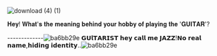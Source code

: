 ![download (4) (1)](https://github.com/user-attachments/assets/b1f4b051-6b0a-4f57-b7b2-4364d120bf7b)

𝐇𝐞𝐲! 𝐖𝐡𝐚𝐭'𝐬 𝐭𝐡𝐞 𝐦𝐞𝐚𝐧𝐢𝐧𝐠 𝐛𝐞𝐡𝐢𝐧𝐝 𝐲𝐨𝐮𝐫 𝐡𝐨𝐛𝐛𝐲 𝐨𝐟 𝐩𝐥𝐚𝐲𝐢𝐧𝐠 𝐭𝐡𝐞 '𝐆𝐔𝐈𝐓𝐀𝐑'? 

-------------![ba6bb29e](https://github.com/user-attachments/assets/32ade765-9ee3-495a-a6ac-100ad200e101) 𝗚𝗨𝗹𝗧𝗔𝗥𝗜𝗦𝗧 𝗵𝗲𝘆 𝗰𝗮𝗹𝗹 𝗺𝗲 𝗝𝗔𝗭𝗭!𝗡𝗼 𝗿𝗲𝗮𝗹 𝗻𝗮𝗺𝗲,𝗵𝗶𝗱𝗶𝗻𝗴 𝗶𝗱𝗲𝗻𝘁𝗶𝘁𝘆..![ba6bb29e](https://github.com/user-attachments/assets/32ade765-9ee3-495a-a6ac-100ad200e101) 



